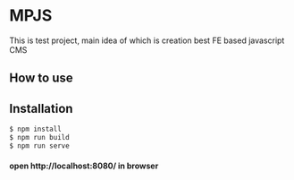 # MPJS
This is test project, main idea of which is creation best FE based javascript CMS 

## How to use

## Installation

```sh
$ npm install
$ npm run build
$ npm run serve
```
#### open http://localhost:8080/ in browser
